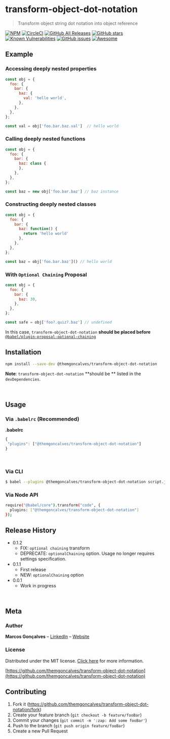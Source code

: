 # transform-object-dot-notation
> Transform object string dot notation into object reference

[![NPM][npm-image]][npm-url]
[![CircleCI][circle-ci-image]][circle-ci-url]
[![GitHub All Releases][releases-image]][releases-url]
[![GitHub stars][stars-image]][stars-url]
[![Known Vulnerabilities][vulnerabilities-image]][vulnerabilities-url]
[![GitHub issues][issues-image]][issues-url]
[![Awesome][awesome-image]][awesome-url]


## Example

### Accessing deeply nested properties

```js
const obj = {
  foo: {
    bar: {
      baz: {
        val: 'hello world',
      },
    },
  },
};

const val = obj['foo.bar.baz.val']  // hello world
```

### Calling deeply nested functions

```js
const obj = {
  foo: {
    bar: {
      baz: class {
      },
    },
  },
};

const baz = new obj['foo.bar.baz'] // baz instance
```

### Constructing deeply nested classes

```js
const obj = {
  foo: {
    bar: {
      baz: function() {
        return 'hello world'
      },
    },
  },
};

const baz = obj['foo.bar.baz']() // hello world
```

### With `Optional Chaining` Proposal

```js
const obj = {
  foo: {
    bar: {
      baz: 30,
    },
  },
};

const safe = obj['foo?.quiz?.baz'] // undefined
```

In this case, `transform-object-dot-notation` **should be placed before** [`@babel/plugin-proposal-optional-chaining`](https://babeljs.io/docs/en/babel-plugin-proposal-optional-chaining)


## Installation

```sh
npm install --save-dev @themgoncalves/transform-object-dot-notation
```

**Note**: `transform-object-dot-notation` **should be ** listed in the `devDependencies`.

<br />

## Usage

### Via `.babelrc` (Recommended)

**.babelrc**

```javascript
{
 "plugins": ["@themgoncalves/transform-object-dot-notation"]
}
```

<br />

### Via CLI

```bash
$ babel --plugins @themgoncalves/transform-object-dot-notation script.js
```

### Via Node API

```bash
require("@babel/core").transform("code", {
  plugins: ["@themgoncalves/transform-object-dot-notation"]
});
```

## Release History
* 0.1.2
    * FIX: `optional chaining` transform
    * DEPRECATE: `optionalChaining` option. Usage no longer requires settings specification.
* 0.1.1
    * First release
    * NEW: `optionalChaining` option
* 0.0.1
    * Work in progress

<br />

## Meta

### Author
**Marcos Gonçalves** – [LinkedIn](http://linkedin.com/in/themgoncalves/) – [Website](http://www.themgoncalves.com)

### License
Distributed under the MIT license. [Click here](/LICENSE) for more information.

[https://github.com/themgoncalves/transform-object-dot-notation](https://github.com/themgoncalves/transform-object-dot-notation)

## Contributing

1. Fork it (<https://github.com/themgoncalves/transform-object-dot-notation/fork>)
2. Create your feature branch (`git checkout -b feature/fooBar`)
3. Commit your changes (`git commit -m ':zap: Add some fooBar'`)
4. Push to the branch (`git push origin feature/fooBar`)
5. Create a new Pull Request

<!-- Markdown link & img dfn's -->

[circle-ci-url]: https://circleci.com/gh/themgoncalves/transform-object-dot-notation
[circle-ci-image]: https://circleci.com/gh/themgoncalves/transform-object-dot-notation.svg?style=svg
[vulnerabilities-image]: https://snyk.io/test/github/themgoncalves/transform-object-dot-notation/badge.svg
[vulnerabilities-url]: https://snyk.io/test/github/themgoncalves/transform-object-dot-notation
[issues-image]: https://img.shields.io/github/issues/themgoncalves/transform-object-dot-notation.svg
[issues-url]: https://github.com/themgoncalves/transform-object-dot-notation/issues
[stars-image]: https://img.shields.io/github/stars/themgoncalves/transform-object-dot-notation.svg
[stars-url]: https://github.com/themgoncalves/transform-object-dot-notation/stargazers
[forks-image]: https://img.shields.io/github/forks/themgoncalves/transform-object-dot-notation.svg
[forks-url]: https://github.com/themgoncalves/transform-object-dot-notation/network
[awesome-image]: https://cdn.rawgit.com/sindresorhus/awesome/d7305f38d29fed78fa85652e3a63e154dd8e8829/media/badge.svg
[releases-image]: https://img.shields.io/github/downloads/atom/atom/total.svg
[releases-url]: https://github.com/themgoncalves/transform-object-dot-notation
[awesome-url]: https://github.com/themgoncalves/transform-object-dot-notation
[npm-image]: https://img.shields.io/npm/v/@themgoncalves/transform-object-dot-notation.svg
[npm-url]: https://www.npmjs.com/package/@themgoncalves/transform-object-dot-notation

